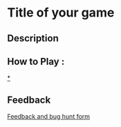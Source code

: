 # Title of your game

## Description

## How to Play :
[*](my_game.exe)
## Feedback
[Feedback and bug hunt form](hhttps://docs.google.com/forms/d/e/1FAIpQLSejtjU4B6HeOo5vVSV-JOt5r_oviFVA-NL68RTh4oxP51nUpA/viewform?usp=sf_link)
